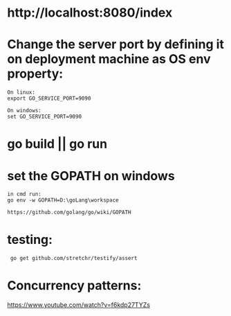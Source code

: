 # http://localhost:8080/index

# Change the server port by defining it on deployment machine as OS env property:  
    On linux:
    export GO_SERVICE_PORT=9090 
    
    On windows:
    set GO_SERVICE_PORT=9090
    
    
# go build || go run

# set the GOPATH on windows
    in cmd run:
    go env -w GOPATH=D:\goLang\workspace
    
    https://github.com/golang/go/wiki/GOPATH
    
        
# testing:
     go get github.com/stretchr/testify/assert

# Concurrency patterns:
   
   https://www.youtube.com/watch?v=f6kdp27TYZs
   
   
   